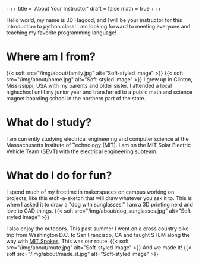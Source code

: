 +++
title = 'About Your Instructor'
draft = false
math = true
+++


Hello world, my name is JD Hagood, and I will be your instructor for this introduction to python class! I am looking forward to meeting everyone and teaching my favorite programming language!


# Where am I from?
{{< soft src="/img/about/family.jpg" alt="Soft-styled image" >}}
{{< soft src="/img/about/home.jpg" alt="Soft-styled image" >}}
I grew up in Clinton, Mississippi, USA  with my parents and older sister. I attended a local highschool until my junior year and transferred to a public math and science magnet boarding school in the northern part of the state.


# What do I study?
I am currently studying electrical engineering and computer science at the Massachusetts Institute of Technology (MIT). I am on the MIT Solar Electric Vehicle Team (SEVT) with the electrical engineering subteam.


# What do I do for fun?
I spend much of my freetime in makerspaces on campus working on projects, like this etch-a-sketch that will draw whatever you ask it to. This is when I asked it to draw a "dog with sunglasses." I am a 3D printing nerd and love to CAD things.
{{< soft src="/img/about/dog_sunglasses.jpg" alt="Soft-styled image" >}}

I also enjoy the outdoors. This past summer I went on a cross country bike trip from Washington D.C. to San Francisco, CA and taught STEM along the way with [MIT Spokes](https://www.mitspokes.com/). This was our route.
{{< soft src="/img/about/route.jpg" alt="Soft-styled image" >}}
And we made it!
{{< soft src="/img/about/made_it.jpg" alt="Soft-styled image" >}}